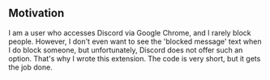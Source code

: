 ## Motivation

I am a user who accesses Discord via Google Chrome, and I rarely block people. However, I don't even want to see the 'blocked message' text when I do block someone, but unfortunately, Discord does not offer such an option. That's why I wrote this extension. The code is very short, but it gets the job done.
